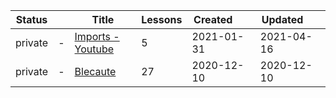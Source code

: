 |Status| |Title|Lessons|Created&nbsp;&nbsp;&nbsp;&nbsp;&nbsp;&nbsp;|Updated&nbsp;&nbsp;&nbsp;&nbsp;&nbsp;&nbsp;|
|-|-|-|-|-|-|
|private|-|[Imports - Youtube](https://www.lingq.com/en/learn/pt/web/library/course/780316)|5|2021-01-31|2021-04-16
|private|-|[Blecaute](https://www.lingq.com/en/learn/pt/web/library/course/746625)|27|2020-12-10|2020-12-10
